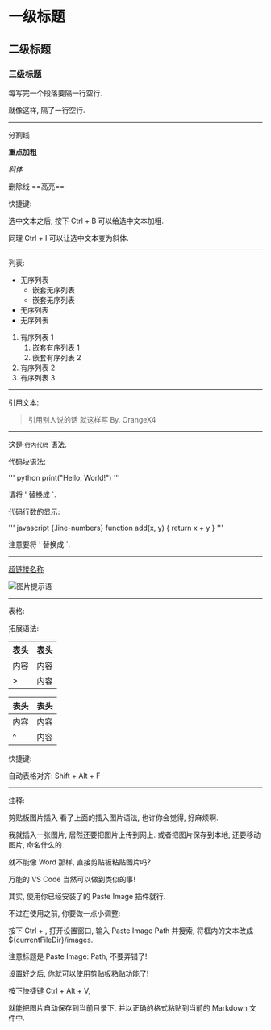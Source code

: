 # 一级标题

## 二级标题

### 三级标题

每写完一个段落要隔一行空行.

就像这样, 隔了一行空行.

---

分割线

**重点加粗**

*斜体*

~~删除线~~
==高亮==

快捷键:

选中文本之后, 按下 Ctrl + B 可以给选中文本加粗.

同理 Ctrl + I 可以让选中文本变为斜体.

---

列表:

* 无序列表
  * 嵌套无序列表
  * 嵌套无序列表
* 无序列表
* 无序列表

1. 有序列表 1
   1. 嵌套有序列表 1
   2. 嵌套有序列表 2
2. 有序列表 2
3. 有序列表 3

---

引用文本:

> 引用别人说的话
> 就这样写
> By. OrangeX4

---

这是 `行内代码` 语法.

代码块语法:

''' python
print("Hello, World!")
'''

请将 ' 替换成 `.

代码行数的显示:

''' javascript {.line-numbers}
function add(x, y) {
  return x + y
}
'''

注意要将 ' 替换成 `.

---

[超链接名称](链接地址)

![图片提示语](图片地址)

---

表格:

拓展语法:

| 表头 | 表头 |
| ---- | ---- |
| 内容 | 内容 |
| >    | 内容 |

| 表头 | 表头 |
| ---- | ---- |
| 内容 | 内容 |
| ^    | 内容 |

快捷键:

自动表格对齐: Shift + Alt + F

---

注释:

<!-- 你看不见我 -->


剪贴板图片插入
看了上面的插入图片语法, 也许你会觉得, 好麻烦啊.

我就插入一张图片, 居然还要把图片上传到网上. 或者把图片保存到本地, 还要移动图片, 命名什么的.

就不能像 Word 那样, 直接剪贴板粘贴图片吗?

万能的 VS Code 当然可以做到类似的事!

其实, 使用你已经安装了的 Paste Image 插件就行.

不过在使用之前, 你要做一点小调整:

按下 Ctrl + , 打开设置窗口, 输入 Paste Image Path 并搜索, 将框内的文本改成 ${currentFileDir}/images.

注意标题是 Paste Image: Path, 不要弄错了!

设置好之后, 你就可以使用剪贴板粘贴功能了!

按下快捷键 Ctrl + Alt + V,

就能把图片自动保存到当前目录下, 并以正确的格式粘贴到当前的 Markdown 文件中.